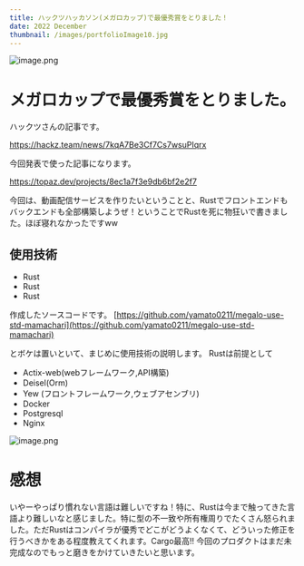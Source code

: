 ```yaml
---
title: ハックツハッカソン(メガロカップ)で最優秀賞をとりました！
date: 2022 December
thumbnail: /images/portfolioImage10.jpg
---
```


![image.png](https://qiita-image-store.s3.ap-northeast-1.amazonaws.com/0/2086809/decbfc3a-56ab-17b1-dd5f-ad8d901155b2.png)

# メガロカップで最優秀賞をとりました。

ハックツさんの記事です。

https://hackz.team/news/7kqA7Be3Cf7Cs7wsuPIqrx

今回発表で使った記事になります。

https://topaz.dev/projects/8ec1a7f3e9db6bf2e2f7

今回は、動画配信サービスを作りたいということと、Rustでフロントエンドもバックエンドも全部構築しようぜ！ということでRustを死に物狂いで書きました。ほぼ寝れなかったですww

## 使用技術

- Rust
- Rust
- Rust

作成したソースコードです。
[https://github.com/yamato0211/megalo-use-std-mamachari](https://github.com/yamato0211/megalo-use-std-mamachari)

とボケは置いといて、まじめに使用技術の説明します。
Rustは前提として

- Actix-web(webフレームワーク,API構築)
- Deisel(Orm)
- Yew (フロントフレームワーク,ウェブアセンブリ)
- Docker
- Postgresql
- Nginx

![image.png](https://qiita-image-store.s3.ap-northeast-1.amazonaws.com/0/2086809/6f24a6f8-e70e-aa3d-2a41-a2a052b3e234.png)

# 感想
いやーやっぱり慣れない言語は難しいですね！特に、Rustは今まで触ってきた言語より難しいなと感じました。特に型の不一致や所有権周りでたくさん怒られました。ただRustはコンパイラが優秀でどこがどうよくなくて、どういった修正を行うべきかをある程度教えてくれます。Cargo最高!! 今回のプロダクトはまだ未完成なのでもっと磨きをかけていきたいと思います。